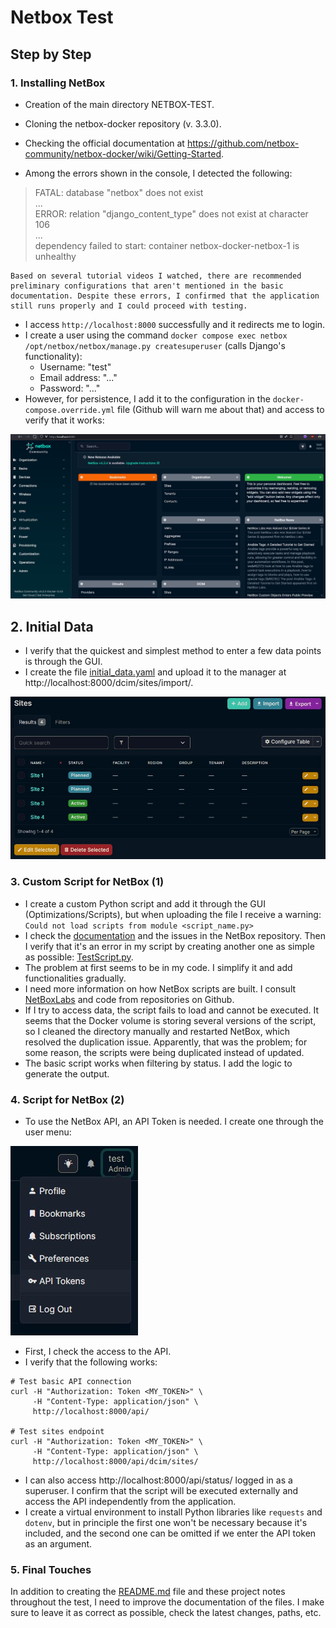 # Netbox Test 

## Step by Step

### 1. Installing NetBox
- Creation of the main directory NETBOX-TEST.  
- Cloning the netbox-docker repository (v. 3.3.0).  
- Checking the official documentation at https://github.com/netbox-community/netbox-docker/wiki/Getting-Started.  

- Among the errors shown in the console, I detected the following:

> FATAL:  database "netbox" does not exist  
> ...  
> ERROR:  relation "django_content_type" does not exist at character 106  
> ...  
> dependency failed to start: container netbox-docker-netbox-1 is unhealthy  

    Based on several tutorial videos I watched, there are recommended preliminary configurations that aren't mentioned in the basic documentation. Despite these errors, I confirmed that the application still runs properly and I could proceed with testing.  

- I access `http://localhost:8000` successfully and it redirects me to login. 
- I create a user using the command `docker compose exec netbox /opt/netbox/netbox/manage.py createsuperuser` (calls Django's functionality):  
    - Username: "test"
    - Email address: "..."
    - Password: "..."
- However, for persistence, I add it to the configuration in the `docker-compose.override.yml` file (Github will warn me about that) and access to verify that it works:  

![login](./login-success.jpg)

## 2. Initial Data
- I verify that the quickest and simplest method to enter a few data points is through the GUI.  
- I create the file [initial_data.yaml](../initial_data.yaml) and upload it to the manager at http://localhost:8000/dcim/sites/import/.  

![data](./imported-data.jpg)


### 3. Custom Script for NetBox (1)
- I create a custom Python script and add it through the GUI (Optimizations/Scripts), but when uploading the file I receive a warning:  
    `Could not load scripts from module <script_name.py>`
- I check the [documentation](https://netboxlabs.com/docs/netbox/customization/custom-scripts/) and the issues in the NetBox repository. Then I verify that it's an error in my script by creating another one as simple as possible: [TestScript.py](../scripts/TestScript.py).  
- The problem at first seems to be in my code. I simplify it and add functionalities gradually.
- I need more information on how NetBox scripts are built. I consult [NetBoxLabs](https://netboxlabs.com/blog/getting-started-with-netbox-custom-scripts/) and code from repositories on Github.  
- If I try to access data, the script fails to load and cannot be executed. It seems that the Docker volume is storing several versions of the script, so I cleaned the directory manually and restarted NetBox, which resolved the duplication issue. Apparently, that was the problem; for some reason, the scripts were being duplicated instead of updated.  
- The basic script works when filtering by status. I add the logic to generate the output.


### 4. Script for NetBox (2)
- To use the NetBox API, an API Token is needed. I create one through the user menu:

![api-token](api-token.jpg)

- First, I check the access to the API.  
- I verify that the following works:

```
# Test basic API connection
curl -H "Authorization: Token <MY_TOKEN>" \
     -H "Content-Type: application/json" \
     http://localhost:8000/api/

# Test sites endpoint
curl -H "Authorization: Token <MY_TOKEN>" \
     -H "Content-Type: application/json" \
     http://localhost:8000/api/dcim/sites/
```
- I can also access http://localhost:8000/api/status/ logged in as a superuser. I confirm that the script will be executed externally and access the API independently from the application.  
- I create a virtual environment to install Python libraries like `requests` and `dotenv`, but in principle the first one won't be necessary because it's included, and the second one can be omitted if we enter the API token as an argument.

### 5. Final Touches
In addition to creating the [README.md](../README.md) file and these project notes throughout the test, I need to improve the documentation of the files. I make sure to leave it as correct as possible, check the latest changes, paths, etc.
